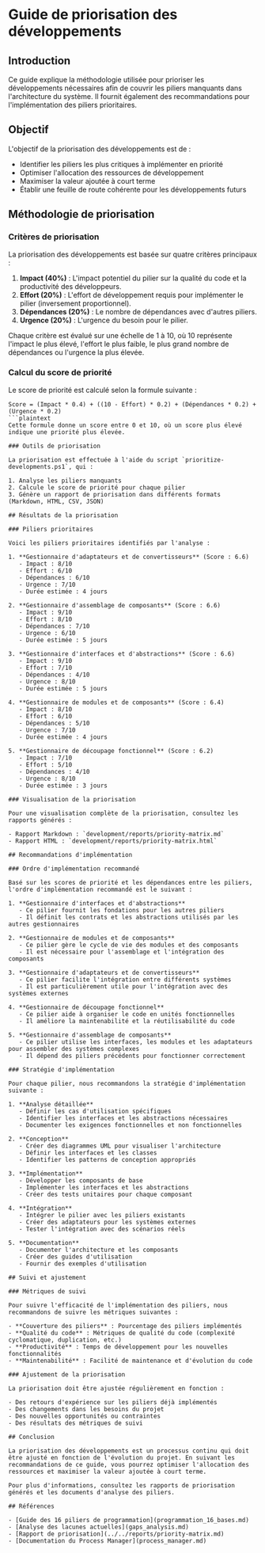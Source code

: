 # Guide de priorisation des développements

## Introduction

Ce guide explique la méthodologie utilisée pour prioriser les développements nécessaires afin de couvrir les piliers manquants dans l'architecture du système. Il fournit également des recommandations pour l'implémentation des piliers prioritaires.

## Objectif

L'objectif de la priorisation des développements est de :

- Identifier les piliers les plus critiques à implémenter en priorité
- Optimiser l'allocation des ressources de développement
- Maximiser la valeur ajoutée à court terme
- Établir une feuille de route cohérente pour les développements futurs

## Méthodologie de priorisation

### Critères de priorisation

La priorisation des développements est basée sur quatre critères principaux :

1. **Impact (40%)** : L'impact potentiel du pilier sur la qualité du code et la productivité des développeurs.
2. **Effort (20%)** : L'effort de développement requis pour implémenter le pilier (inversement proportionnel).
3. **Dépendances (20%)** : Le nombre de dépendances avec d'autres piliers.
4. **Urgence (20%)** : L'urgence du besoin pour le pilier.

Chaque critère est évalué sur une échelle de 1 à 10, où 10 représente l'impact le plus élevé, l'effort le plus faible, le plus grand nombre de dépendances ou l'urgence la plus élevée.

### Calcul du score de priorité

Le score de priorité est calculé selon la formule suivante :

```plaintext
Score = (Impact * 0.4) + ((10 - Effort) * 0.2) + (Dépendances * 0.2) + (Urgence * 0.2)
```plaintext
Cette formule donne un score entre 0 et 10, où un score plus élevé indique une priorité plus élevée.

### Outils de priorisation

La priorisation est effectuée à l'aide du script `prioritize-developments.ps1`, qui :

1. Analyse les piliers manquants
2. Calcule le score de priorité pour chaque pilier
3. Génère un rapport de priorisation dans différents formats (Markdown, HTML, CSV, JSON)

## Résultats de la priorisation

### Piliers prioritaires

Voici les piliers prioritaires identifiés par l'analyse :

1. **Gestionnaire d'adaptateurs et de convertisseurs** (Score : 6.6)
   - Impact : 8/10
   - Effort : 6/10
   - Dépendances : 6/10
   - Urgence : 7/10
   - Durée estimée : 4 jours

2. **Gestionnaire d'assemblage de composants** (Score : 6.6)
   - Impact : 9/10
   - Effort : 8/10
   - Dépendances : 7/10
   - Urgence : 6/10
   - Durée estimée : 5 jours

3. **Gestionnaire d'interfaces et d'abstractions** (Score : 6.6)
   - Impact : 9/10
   - Effort : 7/10
   - Dépendances : 4/10
   - Urgence : 8/10
   - Durée estimée : 5 jours

4. **Gestionnaire de modules et de composants** (Score : 6.4)
   - Impact : 8/10
   - Effort : 6/10
   - Dépendances : 5/10
   - Urgence : 7/10
   - Durée estimée : 4 jours

5. **Gestionnaire de découpage fonctionnel** (Score : 6.2)
   - Impact : 7/10
   - Effort : 5/10
   - Dépendances : 4/10
   - Urgence : 8/10
   - Durée estimée : 3 jours

### Visualisation de la priorisation

Pour une visualisation complète de la priorisation, consultez les rapports générés :

- Rapport Markdown : `development/reports/priority-matrix.md`
- Rapport HTML : `development/reports/priority-matrix.html`

## Recommandations d'implémentation

### Ordre d'implémentation recommandé

Basé sur les scores de priorité et les dépendances entre les piliers, l'ordre d'implémentation recommandé est le suivant :

1. **Gestionnaire d'interfaces et d'abstractions**
   - Ce pilier fournit les fondations pour les autres piliers
   - Il définit les contrats et les abstractions utilisés par les autres gestionnaires

2. **Gestionnaire de modules et de composants**
   - Ce pilier gère le cycle de vie des modules et des composants
   - Il est nécessaire pour l'assemblage et l'intégration des composants

3. **Gestionnaire d'adaptateurs et de convertisseurs**
   - Ce pilier facilite l'intégration entre différents systèmes
   - Il est particulièrement utile pour l'intégration avec des systèmes externes

4. **Gestionnaire de découpage fonctionnel**
   - Ce pilier aide à organiser le code en unités fonctionnelles
   - Il améliore la maintenabilité et la réutilisabilité du code

5. **Gestionnaire d'assemblage de composants**
   - Ce pilier utilise les interfaces, les modules et les adaptateurs pour assembler des systèmes complexes
   - Il dépend des piliers précédents pour fonctionner correctement

### Stratégie d'implémentation

Pour chaque pilier, nous recommandons la stratégie d'implémentation suivante :

1. **Analyse détaillée**
   - Définir les cas d'utilisation spécifiques
   - Identifier les interfaces et les abstractions nécessaires
   - Documenter les exigences fonctionnelles et non fonctionnelles

2. **Conception**
   - Créer des diagrammes UML pour visualiser l'architecture
   - Définir les interfaces et les classes
   - Identifier les patterns de conception appropriés

3. **Implémentation**
   - Développer les composants de base
   - Implémenter les interfaces et les abstractions
   - Créer des tests unitaires pour chaque composant

4. **Intégration**
   - Intégrer le pilier avec les piliers existants
   - Créer des adaptateurs pour les systèmes externes
   - Tester l'intégration avec des scénarios réels

5. **Documentation**
   - Documenter l'architecture et les composants
   - Créer des guides d'utilisation
   - Fournir des exemples d'utilisation

## Suivi et ajustement

### Métriques de suivi

Pour suivre l'efficacité de l'implémentation des piliers, nous recommandons de suivre les métriques suivantes :

- **Couverture des piliers** : Pourcentage des piliers implémentés
- **Qualité du code** : Métriques de qualité du code (complexité cyclomatique, duplication, etc.)
- **Productivité** : Temps de développement pour les nouvelles fonctionnalités
- **Maintenabilité** : Facilité de maintenance et d'évolution du code

### Ajustement de la priorisation

La priorisation doit être ajustée régulièrement en fonction :

- Des retours d'expérience sur les piliers déjà implémentés
- Des changements dans les besoins du projet
- Des nouvelles opportunités ou contraintes
- Des résultats des métriques de suivi

## Conclusion

La priorisation des développements est un processus continu qui doit être ajusté en fonction de l'évolution du projet. En suivant les recommandations de ce guide, vous pourrez optimiser l'allocation des ressources et maximiser la valeur ajoutée à court terme.

Pour plus d'informations, consultez les rapports de priorisation générés et les documents d'analyse des piliers.

## Références

- [Guide des 16 piliers de programmation](programmation_16_bases.md)
- [Analyse des lacunes actuelles](gaps_analysis.md)
- [Rapport de priorisation](../../reports/priority-matrix.md)
- [Documentation du Process Manager](process_manager.md)

